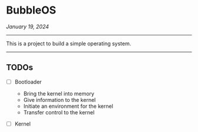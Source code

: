 # BubbleOS

*January 19, 2024*
___
This is a project to build a simple operating system.
___
## TODOs

* [ ] Bootloader
  * Bring the kernel into memory
  * Give information to the kernel
  * Initiate an environment for the kernel
  * Transfer control to the kernel

* [ ] Kernel